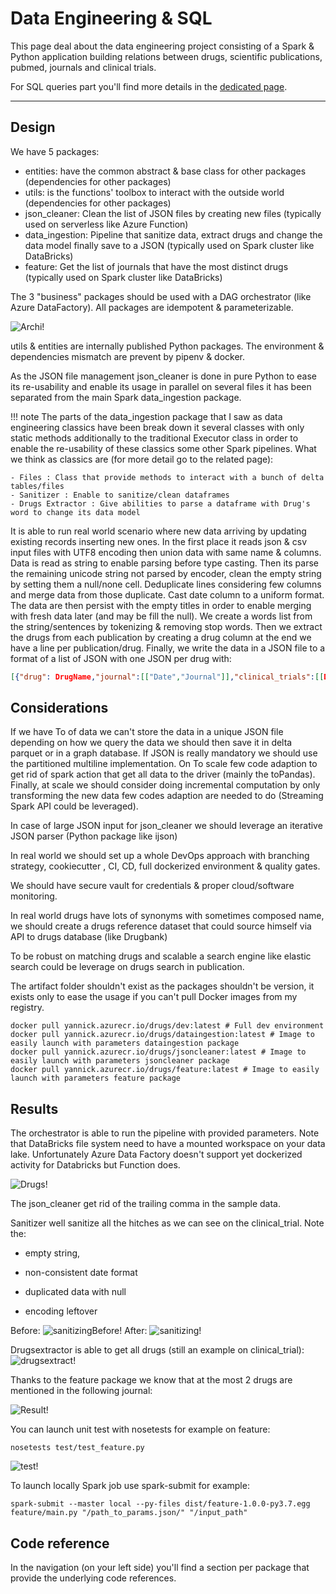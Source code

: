 # Data Engineering & SQL

This page deal about the data engineering project consisting of a Spark & Python application building relations between drugs, scientific publications, pubmed, journals and clinical trials.

For SQL queries part you'll find more details in the [dedicated page](/sql).

----

## Design
We have 5 packages:
 
- entities: have the common abstract & base class for other packages (dependencies for other packages)
- utils: is the functions' toolbox to interact with the outside world (dependencies for other packages)
- json_cleaner: Clean the list of JSON files by creating new files (typically used on serverless like Azure Function)
- data_ingestion: Pipeline that sanitize data, extract drugs and change the data model finally save to a JSON (typically used on Spark cluster like DataBricks)
- feature: Get the list of journals that have the most distinct drugs (typically used on Spark cluster like DataBricks)

The 3 "business" packages should be used with a DAG orchestrator (like Azure DataFactory).
All packages are idempotent & parameterizable.

![Archi!](/assets/images/pipeline_archi.png)

utils & entities are internally published Python packages.
The environment & dependencies mismatch are prevent by pipenv & docker.

As the JSON file management json_cleaner is done in pure Python to ease its re-usability and enable its usage
in parallel on several files it has been separated from the main Spark data_ingestion package.

!!! note
    The parts of the data_ingestion package that I saw as data engineering classics have been break down it several classes with only static methods additionally to the traditional Executor class 
    in order to enable the re-usability of these classics some other Spark pipelines. What we think as classics are (for more detail go to the related page):
    
    - Files : Class that provide methods to interact with a bunch of delta tables/files
    - Sanitizer : Enable to sanitize/clean dataframes
    - Drugs Extractor : Give abilities to parse a dataframe with Drug's word to change its data model


It is able to run real world scenario where new data arriving by updating existing records 
inserting new ones. In the first place it reads json & csv input files with UTF8 encoding then union data with same name & columns.
Data is read as string to enable parsing before type casting.
Then its parse the remaining unicode string not parsed by encoder, clean the empty string by setting them a null/none cell.
Deduplicate lines considering few columns and merge data from those duplicate.
Cast date column to a uniform format. The data are then persist with the empty titles in order to enable merging with fresh data later (and may be fill the null).
We create a words list from the string/sentences by tokenizing & removing stop words.
Then we extract the drugs from each publication by creating a drug column at the end we have a line per publication/drug.
Finally, we write the data in a JSON file to a format of a list of JSON with one JSON per drug with: 

```json
[{"drug": DrugName,"journal":[["Date","Journal"]],"clinical_trials":[[Date, PublicationID]],"pubmed":[[Date, PublicationID]]},...]
```

## Considerations
If we have To of data we can't store the data in a unique JSON file depending on how we query the data we should then save
it in delta parquet or in a graph database. If JSON is really mandatory we should use the partitioned multiline implementation.
On To scale few code adaption to get rid of spark action that get all data to the driver (mainly the toPandas). 
Finally, at scale we should consider doing incremental computation by only transforming the new data few codes adaption are needed 
to do (Streaming Spark API could be leveraged).

In case of large JSON input for json_cleaner we should leverage an iterative JSON parser (Python package like ijson)

In real world we should set up a whole DevOps approach with branching strategy, cookiecutter , CI, CD, full dockerized environment & quality gates.

We should have secure vault for credentials & proper cloud/software monitoring.

In real world drugs have lots of synonyms with sometimes composed name, 
we should create a drugs reference dataset that could source himself via API to drugs database (like Drugbank) 

To be robust on matching drugs and scalable a search engine like elastic search could be leverage on drugs search in publication.

The artifact folder shouldn't exist as the packages shouldn't be version, it exists only to ease the usage if you can't pull Docker images from my registry.
```shell linenums="1"
docker pull yannick.azurecr.io/drugs/dev:latest # Full dev environment
docker pull yannick.azurecr.io/drugs/dataingestion:latest # Image to easily launch with parameters dataingestion package
docker pull yannick.azurecr.io/drugs/jsoncleaner:latest # Image to easily launch with parameters jsoncleaner package
docker pull yannick.azurecr.io/drugs/feature:latest # Image to easily launch with parameters feature package
```

## Results

The orchestrator is able to run the pipeline with provided parameters.
Note that DataBricks file system need to have a mounted workspace on your data lake.
Unfortunately Azure Data Factory doesn't support yet dockerized activity for Databricks but Function does.

![Drugs!](/assets/images/adf_dbs.png)

The json_cleaner get rid of the trailing comma in the sample data.

Sanitizer well sanitize all the hitches as we can see on the clinical_trial. 
Note the: 

- empty string,
  
- non-consistent date format

- duplicated data with null

- encoding leftover

Before:
![sanitizingBefore!](/assets/images/sanitizingBefore.png)
After:
![sanitizing!](/assets/images/sanitizing.png)

Drugsextractor is able to get all drugs (still an example on clinical_trial):
![drugsextract!](/assets/images/drugsextract.png)

Thanks to the feature package we know that at the most 2 drugs are mentioned in the following journal:

![Result!](/assets/images/end_result.png)

You can launch unit test with nosetests for example on feature:
```shell
nosetests test/test_feature.py
```
![test!](/assets/images/test.png)

To launch locally Spark job use spark-submit for example:
```shell
spark-submit --master local --py-files dist/feature-1.0.0-py3.7.egg feature/main.py "/path_to_params.json/" "/input_path"
```

## Code reference

In the navigation (on your left side) you'll find a section per package that provide the underlying code references.
